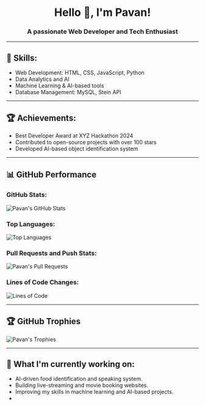 <h1 align="center">Hello 👋, I'm Pavan!</h1>
<h3 align="center">A passionate Web Developer and Tech Enthusiast</h3>

---

## 🚀 Skills:
- Web Development: HTML, CSS, JavaScript, Python
- Data Analytics and AI
- Machine Learning & AI-based tools
- Database Management: MySQL, Stein API

---

## 🏆 Achievements:
- Best Developer Award at XYZ Hackathon 2024
- Contributed to open-source projects with over 100 stars
- Developed AI-based object identification system

---

## 📊 GitHub Performance

### GitHub Stats:
![Pavan's GitHub Stats](https://github-readme-stats.vercel.app/api?username=Kpavan63&show_icons=true&theme=radical)

### Top Languages:
![Top Languages](https://github-readme-stats.vercel.app/api/top-langs/?username=Kpavan63&layout=compact&theme=radical)

### Pull Requests and Push Stats:
![Pavan's Pull Requests](https://github-profile-summary-cards.vercel.app/api/cards/productive-time?username=Kpavan63&theme=vue)

### Lines of Code Changes:
![Lines of Code](https://github-readme-stats.vercel.app/api/wakatime?username=Kpavan63&theme=radical)

---

## 🏆 GitHub Trophies
![Pavan's Trophies](https://github-profile-trophy.vercel.app/?username=Kpavan63&theme=radical)

---

## 🌱 What I'm currently working on:
- AI-driven food identification and speaking system.
- Building live-streaming and movie booking websites.
- Improving my skills in machine learning and AI-based projects.
- 
